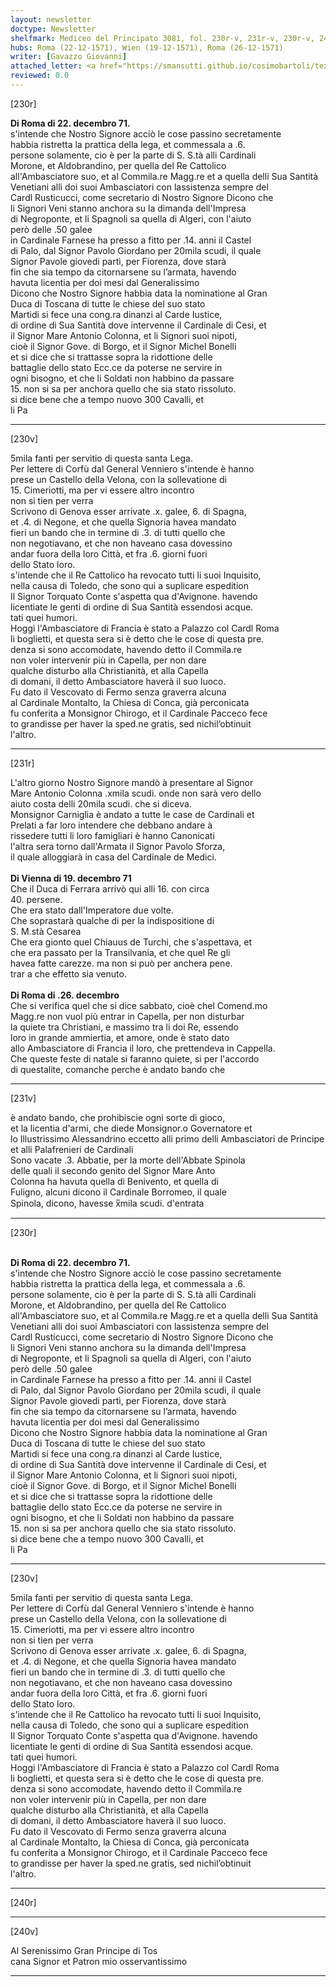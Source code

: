 ```yaml
---
layout: newsletter
doctype: Newsletter
shelfmark: Mediceo del Principato 3081, fol. 230r-v, 231r-v, 230r-v, 240r-v
hubs: Roma (22-12-1571), Wien (19-12-1571), Roma (26-12-1571)
writer: [Gavazzo Giovanni]
attached_letter: <a href="https://smansutti.github.io/cosimobartoli/texts/2981_004/">2981_004</a>
reviewed: 0.0
---
```


[230r]  
  
  
<strong>Di Roma di 22. decembro 71.</strong>  
s'intende che Nostro Signore acciò le cose passino secretamente  
habbia ristretta la prattica della lega, et commessala a .6.  
persone solamente, cio è per la parte di S. S.tà alli Cardinali  
Morone, et Aldobrandino, per quella del Re Cattolico  
all'Ambasciatore suo, et al Commila.re Magg.re et a quella delli Sua Santità  
Venetiani alli doi suoi Ambasciatori con lassistenza sempre del  
Cardl Rusticucci, come secretario di Nostro Signore Dicono che  
li Signori Veni stanno anchora su la dimanda dell'Impresa  
di Negroponte, et li Spagnoli sa quella di Algeri, con l'aiuto  
però delle .50 galee  
in Cardinale Farnese ha presso a fitto per .14. anni il Castel  
di Palo, dal Signor Pavolo Giordano per 20mila scudi, il quale  
Signor Pavole giovedi partì, per Fiorenza, dove starà  
fin che sia tempo da citornarsene su l’armata, havendo  
havuta licentia per doi mesi dal Generalissimo  
Dicono che Nostro Signore habbia data la nominatione al Gran  
Duca di Toscana di tutte le chiese del suo stato  
Martidi si fece una cong.ra dinanzi al Carde Iustice,  
di ordine di Sua Santità dove intervenne il Cardinale di Cesi, et  
il Signor Mare Antonio Colonna, et li Signori suoi nipoti,  
cioè il Signor Gove. di Borgo, et il Signor Michel Bonelli  
et si dice che si trattasse sopra la ridottione delle  
battaglie dello stato Ecc.ce da poterse ne servire in  
ogni bisogno, et che li Soldati non habbino da passare  
15. non si sa per anchora quello che sia stato rissoluto.  
si dice bene che a tempo nuovo 300 Cavalli, et  
li Pa  
  
---  

[230v]  
  
  
5mila fanti per servitio di questa santa Lega.  
Per lettere di Corfù dal General Venniero s'intende è hanno  
prese un Castello della Velona, con la sollevatione di  
15. Cimeriotti, ma per vi essere altro incontro  
non si tien per verra  
Scrivono di Genova esser arrivate .x. galee, 6. di Spagna,  
et .4. di Negone, et che quella Signoria havea mandato  
fieri un bando che in termine di .3. di tutti quello che  
non negotiavano, et che non haveano casa dovessino  
andar fuora della loro Città, et fra .6. giorni fuori  
dello Stato loro.  
s'intende che il Re Cattolico ha revocato tutti li suoi Inquisito,  
nella causa di Toledo, che sono qui a suplicare espedition  
Il Signor Torquato Conte s'aspetta qua d'Avignone. havendo  
licentiate le genti di ordine di Sua Santità essendosi acque.  
tati quei humori.  
Hoggi l'Ambasciatore di Francia è stato a Palazzo col Cardl Roma  
li boglietti, et questa sera si è detto che le cose di questa pre.  
denza si sono accomodate, havendo detto il Commila.re  
non voler intervenir più in Capella, per non dare  
qualche disturbo alla Christianità, et alla Capella  
di domani, il detto Ambasciatore haverà il suo luoco.  
Fu dato il Vescovato di Fermo senza graverra alcuna  
al Cardinale Montalto, la Chiesa di Conca, già perconicata  
fu conferita a Monsignor Chirogo, et il Cardinale Pacceco fece  
to grandisse per haver la sped.ne gratis, sed nichil’obtinuit  
l'altro.  
  
---  

[231r]  
  
  
L'altro giorno Nostro Signore mandò à presentare al Signor  
Mare Antonio Colonna .xmila scudi. onde non sarà vero dello  
aiuto costa delli 20mila scudi. che si diceva.  
Monsignor Carniglia è andato a tutte le case de Cardinali et  
Prelati a far loro intendere che debbano andare à  
rissedere tutti li loro famigliari è hanno Canonicati  
l'altra sera torno dall'Armata il Signor Pavolo Sforza,  
il quale alloggiarà in casa del Cardinale de Medici.  
<br/><strong>Di Vienna di 19. decembro 71</strong>  
Che il Duca di Ferrara arrivò qui alli 16. con circa  
40. persene.  
Che era stato dall'Imperatore due volte.  
Che soprastarà qualche di per la indispositione di  
S. M.stà Cesarea  
Che era gionto quel Chiauus de Turchi, che s'aspettava, et  
che era passato per la Transilvania, et che quel Re gli  
havea fatte carezze. ma non si può per anchera pene.  
trar a che effetto sia venuto.  
<br/><strong>Di Roma di .26. decembro</strong>  
Che si verifica quel che si dice sabbato, cioè chel Comend.mo  
Magg.re non vuol più entrar in Capella, per non disturbar  
la quiete tra Christiani, e massimo tra li doi Re, essendo  
loro in grande ammiertia, et amore, onde è stato dato  
allo Ambasciatore di Francia il loro, che prettendeva in Cappella.  
Che queste feste di natale si faranno quiete, si per l'accordo  
di questalite, comanche perche è andato bando che  
  
---  

[231v]  
  
  
è andato bando, che prohibiscie ogni sorte di gioco,  
et la licentia d'armi, che diede Monsignor.o Governatore et  
lo Illustrissimo Alessandrino eccetto alli primo delli Ambasciatori de Principe  
et alli Palafrenieri de Cardinali  
Sono vacate .3. Abbatie, per la morte dell'Abbate Spinola  
delle quali il secondo genito del Signor Mare Anto  
Colonna ha havuta quella di Benivento, et quella di  
Fuligno, alcuni dicono il Cardinale Borromeo, il quale  
Spinola, dicono, havesse x̅mila scudi. d'entrata  
  
---  

[230r]  
  
  
<br/><strong>Di Roma di 22. decembro 71.</strong>  
s'intende che Nostro Signore acciò le cose passino secretamente  
habbia ristretta la prattica della lega, et commessala a .6.  
persone solamente, cio è per la parte di S. S.tà alli Cardinali  
Morone, et Aldobrandino, per quella del Re Cattolico  
all'Ambasciatore suo, et al Commila.re Magg.re et a quella delli Sua Santità  
Venetiani alli doi suoi Ambasciatori con lassistenza sempre del  
Cardl Rusticucci, come secretario di Nostro Signore Dicono che  
li Signori Veni stanno anchora su la dimanda dell'Impresa  
di Negroponte, et li Spagnoli sa quella di Algeri, con l'aiuto  
però delle .50 galee  
in Cardinale Farnese ha presso a fitto per .14. anni il Castel  
di Palo, dal Signor Pavolo Giordano per 20mila scudi, il quale  
Signor Pavole giovedi partì, per Fiorenza, dove starà  
fin che sia tempo da citornarsene su l’armata, havendo  
havuta licentia per doi mesi dal Generalissimo  
Dicono che Nostro Signore habbia data la nominatione al Gran  
Duca di Toscana di tutte le chiese del suo stato  
Martidi si fece una cong.ra dinanzi al Carde Iustice,  
di ordine di Sua Santità dove intervenne il Cardinale di Cesi, et  
il Signor Mare Antonio Colonna, et li Signori suoi nipoti,  
cioè il Signor Gove. di Borgo, et il Signor Michel Bonelli  
et si dice che si trattasse sopra la ridottione delle  
battaglie dello stato Ecc.ce da poterse ne servire in  
ogni bisogno, et che li Soldati non habbino da passare  
15. non si sa per anchora quello che sia stato rissoluto.  
si dice bene che a tempo nuovo 300 Cavalli, et  
li Pa  
  
---  

[230v]  
  
  
5mila fanti per servitio di questa santa Lega.  
Per lettere di Corfù dal General Venniero s'intende è hanno  
prese un Castello della Velona, con la sollevatione di  
15. Cimeriotti, ma per vi essere altro incontro  
non si tien per verra  
Scrivono di Genova esser arrivate .x. galee, 6. di Spagna,  
et .4. di Negone, et che quella Signoria havea mandato  
fieri un bando che in termine di .3. di tutti quello che  
non negotiavano, et che non haveano casa dovessino  
andar fuora della loro Città, et fra .6. giorni fuori  
dello Stato loro.  
s'intende che il Re Cattolico ha revocato tutti li suoi Inquisito,  
nella causa di Toledo, che sono qui a suplicare espedition  
Il Signor Torquato Conte s'aspetta qua d'Avignone. havendo  
licentiate le genti di ordine di Sua Santità essendosi acque.  
tati quei humori.  
Hoggi l'Ambasciatore di Francia è stato a Palazzo col Cardl Roma  
li boglietti, et questa sera si è detto che le cose di questa pre.  
denza si sono accomodate, havendo detto il Commila.re  
non voler intervenir più in Capella, per non dare  
qualche disturbo alla Christianità, et alla Capella  
di domani, il detto Ambasciatore haverà il suo luoco.  
Fu dato il Vescovato di Fermo senza graverra alcuna  
al Cardinale Montalto, la Chiesa di Conca, già perconicata  
fu conferita a Monsignor Chirogo, et il Cardinale Pacceco fece  
to grandisse per haver la sped.ne gratis, sed nichil’obtinuit  
l'altro.  
  
---  

[240r]  
  
  
  
---  

[240v]  
  
  
Al Serenissimo Gran Principe di Tos  
cana Signor et Patron mio osservantissimo  
  
---  


